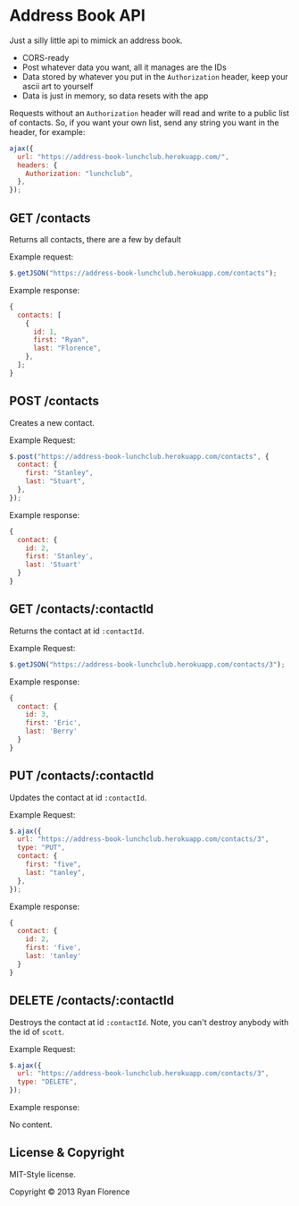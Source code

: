 # Address Book API

Just a silly little api to mimick an address book.

- CORS-ready
- Post whatever data you want, all it manages are the IDs
- Data stored by whatever you put in the `Authorization` header, keep
  your ascii art to yourself
- Data is just in memory, so data resets with the app

Requests without an `Authorization` header will read and write to a
public list of contacts. So, if you want your own list, send any string
you want in the header, for example:

```js
ajax({
  url: "https://address-book-lunchclub.herokuapp.com/",
  headers: {
    Authorization: "lunchclub",
  },
});
```

## GET /contacts

Returns all contacts, there are a few by default

Example request:

```js
$.getJSON("https://address-book-lunchclub.herokuapp.com/contacts");
```

Example response:

```js
{
  contacts: [
    {
      id: 1,
      first: "Ryan",
      last: "Florence",
    },
  ];
}
```

## POST /contacts

Creates a new contact.

Example Request:

```js
$.post("https://address-book-lunchclub.herokuapp.com/contacts", {
  contact: {
    first: "Stanley",
    last: "Stuart",
  },
});
```

Example response:

```js
{
  contact: {
    id: 2,
    first: 'Stanley',
    last: 'Stuart'
  }
}
```

## GET /contacts/:contactId

Returns the contact at id `:contactId`.

Example Request:

```js
$.getJSON("https://address-book-lunchclub.herokuapp.com/contacts/3");
```

Example response:

```js
{
  contact: {
    id: 3,
    first: 'Eric',
    last: 'Berry'
  }
}
```

## PUT /contacts/:contactId

Updates the contact at id `:contactId`.

Example Request:

```js
$.ajax({
  url: "https://address-book-lunchclub.herokuapp.com/contacts/3",
  type: "PUT",
  contact: {
    first: "five",
    last: "tanley",
  },
});
```

Example response:

```js
{
  contact: {
    id: 2,
    first: 'five',
    last: 'tanley'
  }
}
```

## DELETE /contacts/:contactId

Destroys the contact at id `:contactId`. Note, you can't destroy
anybody with the id of `scott`.

Example Request:

```js
$.ajax({
  url: "https://address-book-lunchclub.herokuapp.com/contacts/3",
  type: "DELETE",
});
```

Example response:

No content.

## License & Copyright

MIT-Style license.

Copyright &copy; 2013 Ryan Florence
